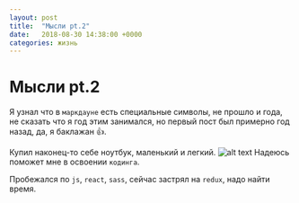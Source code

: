 ```yaml
---
layout: post
title:  "Мысли pt.2"
date:   2018-08-30 14:38:00 +0000
categories: жизнь
---
```

Мысли pt.2
======

Я узнал что в `маркдауне` есть специальные символы, не прошло и года, не сказать что я год этим занимался, но первый пост был примерно год назад, да, я баклажан :+1:.

Купил наконец-то себе ноутбук, маленький и легкий. ![alt text](https://img2.goodfon.ru/original/1920x1153/1/a3/stol-noutbuk-ruchka-bloknot-rastenie-ruka-chashka-kofe-pena.jpg)
Надеюсь поможет мне в освоении `кодинга`.

Пробежался по `js`, `react`, `sass`, сейчас застрял на `redux`, надо найти время.

